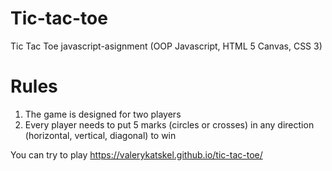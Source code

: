 # Tic-tac-toe
Tic Tac Toe javascript-asignment (OOP Javascript, HTML 5 Canvas, CSS 3)

# Rules
1. The game is designed for two players
2. Every player needs to put 5 marks (circles or crosses) in any direction (horizontal, vertical, diagonal) to win

You can try to play https://valerykatskel.github.io/tic-tac-toe/
